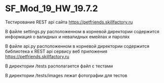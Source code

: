# SF_Mod_19_HW_19.7.2
Тестирование REST api сайта https://petfriends.skillfactory.ru

В файле settings.py расположенном в корневой директории содержится информация о валидных и невалидных емейлах и паролях

В файле api.py расположенном в корневой директории содержится библиотека к REST api сервису веб приложения https://petfriends.skillfactory.ru

В директории /tests располагается файл с тестами

В директории /tests/images лежат фотографии для тестов
